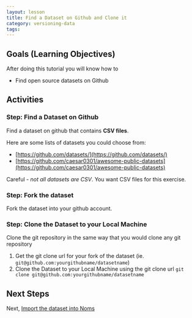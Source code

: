 ```yaml
---
layout: lesson
title: Find a Dataset on Github and Clone it
category: versioning-data
tags:
---
```


## Goals (Learning Objectives)

After doing this tutorial you will know how to

* Find open source datasets on Github

## Activities

### Step: Find a Dataset on Github
Find a dataset on github that contains **CSV files**.

Here are some lists of datasets you could choose from:
* [https://github.com/datasets/](https://github.com/datasets/)
* [https://github.com/caesar0301/awesome-public-datasets](https://github.com/caesar0301/awesome-public-datasets)

Careful - _not all datasets are CSV_. You want CSV files for this exercise.

### Step: Fork the dataset

Fork the dataset into your github account.

### Step: Clone the Dataset to your Local Machine
Clone the git repository in the same way that you would clone any git repository

1. Get the git clone url for your fork of the dataset (ie. `git@github.com:yourgithubname/datasetname`)
2. Clone the Dataset to your Local Machine using the git clone url
`git clone git@github.com:yourgithubname/datasetname`

## Next Steps

Next, [Import the dataset into Noms](../import-the-dataset-into-noms)
